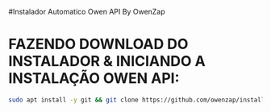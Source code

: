 #Instalador Automatico Owen API By OwenZap

# FAZENDO DOWNLOAD DO INSTALADOR & INICIANDO A INSTALAÇÃO OWEN API:

```bash
sudo apt install -y git && git clone https://github.com/owenzap/install_OwenAPI.git && sudo chmod -R 777 ./OwenAPI.sh && sudo ./OwenAPI.sh
```


